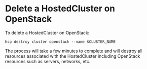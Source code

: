 # Delete a HostedCluster on OpenStack

To delete a HostedCluster on OpenStack:

```shell
hcp destroy cluster openstack --name $CLUSTER_NAME
```

The process will take a few minutes to complete and will destroy all resources associated with the HostedCluster including OpenStack resources such as servers, networks, etc.
